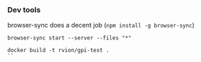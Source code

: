 

### Dev tools

browser-sync does a decent job (`npm install -g browser-sync`)

```shell
browser-sync start --server --files "*"
```

```
docker build -t rvion/gpi-test .
``